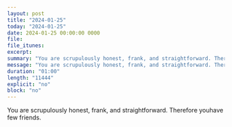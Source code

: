 ```yaml
---
layout: post
title: "2024-01-25"
today: "2024-01-25"
date: 2024-01-25 00:00:00 0000
file:
file_itunes:
excerpt:
summary: "You are scrupulously honest, frank, and straightforward. Therefore youhave few friends."
message: "You are scrupulously honest, frank, and straightforward. Therefore youhave few friends."
duration: "01:00"
length: "11444"
explicit: "no"
block: "no"
---
```

You are scrupulously honest, frank, and straightforward. Therefore youhave few friends.

